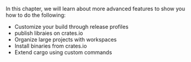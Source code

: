In this chapter, we will learn about more advanced features to show you how to do the following:

- Customize your build through release profiles
- publish libraies on crates.io
- Organize large projects with workspaces
- Install binaries from crates.io
- Extend cargo using custom commands